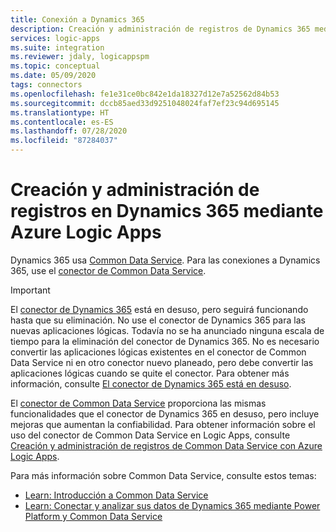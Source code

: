 ```yaml
---
title: Conexión a Dynamics 365
description: Creación y administración de registros de Dynamics 365 mediante Azure Logic Apps
services: logic-apps
ms.suite: integration
ms.reviewer: jdaly, logicappspm
ms.topic: conceptual
ms.date: 05/09/2020
tags: connectors
ms.openlocfilehash: fe1e31ce0bc842e1da18327d12e7a52562d84b53
ms.sourcegitcommit: dccb85aed33d9251048024faf7ef23c94d695145
ms.translationtype: HT
ms.contentlocale: es-ES
ms.lasthandoff: 07/28/2020
ms.locfileid: "87284037"
---
```

# <a name="create-and-manage-records-in-dynamics-365-by-using-azure-logic-apps"></a>Creación y administración de registros en Dynamics 365 mediante Azure Logic Apps

Dynamics 365 usa [Common Data Service](/powerapps/maker/common-data-service/data-platform-intro). Para las conexiones a Dynamics 365, use el [conector de Common Data Service](/connectors/commondataservice/).

> [!IMPORTANT]
> El [conector de Dynamics 365](/connectors/dynamicscrmonline/) está en desuso, pero seguirá funcionando hasta que su eliminación. No use el conector de Dynamics 365 para las nuevas aplicaciones lógicas. Todavía no se ha anunciado ninguna escala de tiempo para la eliminación del conector de Dynamics 365. No es necesario convertir las aplicaciones lógicas existentes en el conector de Common Data Service ni en otro conector nuevo planeado, pero debe convertir las aplicaciones lógicas cuando se quite el conector. Para obtener más información, consulte [El conector de Dynamics 365 está en desuso](/power-platform/important-changes-coming).
>
> El [conector de Common Data Service](/connectors/commondataservice/) proporciona las mismas funcionalidades que el conector de Dynamics 365 en desuso, pero incluye mejoras que aumentan la confiabilidad. Para obtener información sobre el uso del conector de Common Data Service en Logic Apps, consulte [Creación y administración de registros de Common Data Service con Azure Logic Apps](../connectors/connect-common-data-service.md).

Para más información sobre Common Data Service, consulte estos temas:

* [Learn: Introducción a Common Data Service](/learn/modules/get-started-with-powerapps-common-data-service/)
* [Learn: Conectar y analizar sus datos de Dynamics 365 mediante Power Platform y Common Data Service](/learn/wwl/connect-analyze-dynamics-365-data/)
